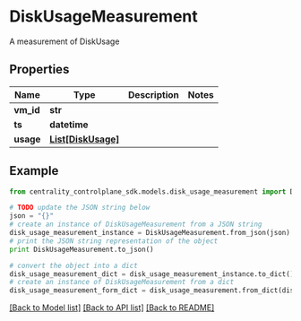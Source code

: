 # DiskUsageMeasurement

A measurement of DiskUsage

## Properties
Name | Type | Description | Notes
------------ | ------------- | ------------- | -------------
**vm_id** | **str** |  | 
**ts** | **datetime** |  | 
**usage** | [**List[DiskUsage]**](DiskUsage.md) |  | 

## Example

```python
from centrality_controlplane_sdk.models.disk_usage_measurement import DiskUsageMeasurement

# TODO update the JSON string below
json = "{}"
# create an instance of DiskUsageMeasurement from a JSON string
disk_usage_measurement_instance = DiskUsageMeasurement.from_json(json)
# print the JSON string representation of the object
print DiskUsageMeasurement.to_json()

# convert the object into a dict
disk_usage_measurement_dict = disk_usage_measurement_instance.to_dict()
# create an instance of DiskUsageMeasurement from a dict
disk_usage_measurement_form_dict = disk_usage_measurement.from_dict(disk_usage_measurement_dict)
```
[[Back to Model list]](../README.md#documentation-for-models) [[Back to API list]](../README.md#documentation-for-api-endpoints) [[Back to README]](../README.md)


